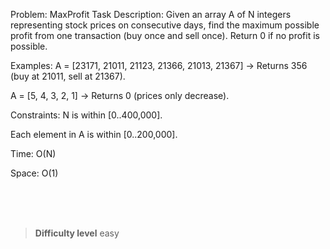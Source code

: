 Problem: MaxProfit
Task Description:
Given an array A of N integers representing stock prices on consecutive days, find the maximum possible profit from one transaction (buy once and sell once). Return 0 if no profit is possible.

Examples:
A = [23171, 21011, 21123, 21366, 21013, 21367] → Returns 356 (buy at 21011, sell at 21367).

A = [5, 4, 3, 2, 1] → Returns 0 (prices only decrease).

Constraints:
N is within [0..400,000].

Each element in A is within [0..200,000].

Time: O(N)

Space: O(1)



<br><br><br>

> **Difficulty level**
> easy